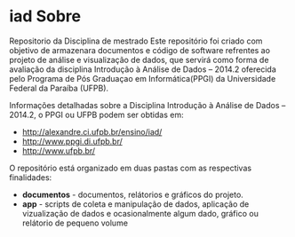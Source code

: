 iad
Sobre
===

Repositorio da Disciplina de mestrado 
Este repositório foi criado com objetivo de armazenara documentos e código de software refrentes ao projeto de análise e visualização de dados,  que servirá como forma de avaliação da disciplina Introdução à Análise de Dados – 2014.2 oferecida pelo Programa de Pós Graduaçao em Informática(PPGI) da Universidade Federal da Paraíba (UFPB).

Informações detalhadas sobre a Disciplina Introdução à Análise de Dados – 2014.2, o PPGI ou UFPB podem ser obtidas em:

* http://alexandre.ci.ufpb.br/ensino/iad/
* http://www.ppgi.di.ufpb.br/
* http://www.ufpb.br/

O repositório está organizado em duas pastas com as respectivas finalidades:

* **documentos** - documentos, relátorios e gráficos do projeto.
* **app** - scripts de coleta e manipulação de dados, aplicação de vizualização de dados e ocasionalmente algum dado, gráfico ou relátorio de pequeno volume 
